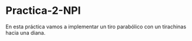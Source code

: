 # Practica-2-NPI

En esta práctica vamos a implementar un tiro parabólico con un tirachinas hacia una diana.
